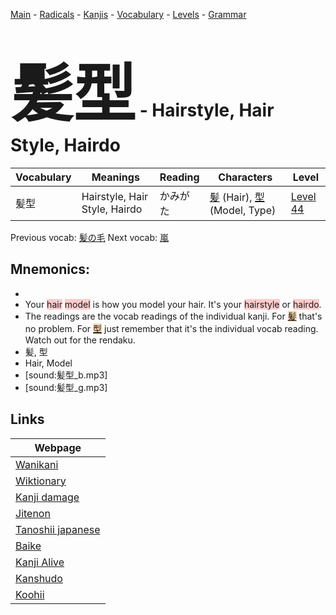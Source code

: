 <style> bigfont {font-size: 100px}</style>
[Main](../README.md) -
[Radicals](../radicals.md) -
[Kanjis](../kanjis.md) -
[Vocabulary](../vocabulary.md) -
[Levels](../levels.md) -
[Grammar](../grammar.md)
# <bigfont> 髪型</bigfont> - Hairstyle, Hair Style, Hairdo 

| Vocabulary | Meanings | Reading | Characters | Level |
| --- | --- | --- | --- | --- |
| 髪型 | Hairstyle, Hair Style, Hairdo | かみがた |  [髪](../kanjis/髪.md) (Hair), [型](../kanjis/型.md) (Model, Type) | [Level 44](../levels/wk_level44.md) |

Previous vocab: [髪の毛](髪の毛.md) Next vocab: [嵐](嵐.md) 

## Mnemonics:

* 
* Your <span style="background-color:#ffcccb"> hair</span> <span style="background-color:#ffcccb"> model</span> is how you model your hair. It's your <span style="background-color:#ffcccb"> hairstyle</span> or <span style="background-color:#ffcccb"> hairdo</span>.
* The readings are the vocab readings of the individual kanji. For <span style="background-color:#fed8b1"> [髪](https://jisho.org/search/髪)</span> that's no problem. For <span style="background-color:#fed8b1"> [型](https://jisho.org/search/型)</span> just remember that it's the individual vocab reading. Watch out for the rendaku.
* 髪, 型
* Hair, Model
* [sound:髪型_b.mp3]
* [sound:髪型_g.mp3]


## Links 

| Webpage |
| --- |
| [Wanikani          ](https://www.wanikani.com/kanji/髪型) |
| [Wiktionary        ](https://en.wiktionary.org/wiki/髪型) |
| [Kanji damage      ](http://www.kanjidamage.com/kanji/search?utf8=✓&q=髪型) |
| [Jitenon           ](https://jitenon.com/kanji/髪型) |
| [Tanoshii japanese ](https://www.tanoshiijapanese.com/dictionary/kanji.cfm?k=髪型) |
| [Baike             ](https://baike.baidu.com/item/髪型) |
| [Kanji Alive       ](https://app.kanjialive.com/髪型) |
| [Kanshudo          ](https://www.kanshudo.com/searchmn?q=髪型) |
| [Koohii            ](https://kanji.koohii.com/study/kanji/髪型) |
